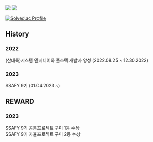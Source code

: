 
![](https://img.shields.io/badge/python-blue)
![](https://camo.githubusercontent.com/cb6733dd691a2b86cb9940a8353e763bd673b5d1967bbee7355067d21b5aa6df/68747470733a2f2f696d672e736869656c64732e696f2f62616467652f2d4a6176612d3030373339363f7374796c653d666c61742d737175617265266c6f676f3d6a617661266c6f676f436f6c6f723d7768697465)



[![Solved.ac Profile](http://mazassumnida.wtf/api/v2/generate_badge?boj=hoilday5303)](https://solved.ac/hoilday5303/)

## History

### 2022
(산대특)시스템 엔지니어와 풀스택 개발자 양성 (2022.08.25 ~ 12.30.2022)
### 2023
SSAFY 9기 (01.04.2023 ~)


## REWARD
### 2023
SSAFY 9기 공통프로젝트 구미 1등 수상 <br>
SSAFY 9기 자율프로젝트 구미 2등 수상
